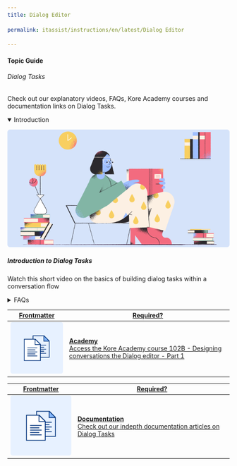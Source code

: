 ```yaml
---
title: Dialog Editor

permalink: itassist/instructions/en/latest/Dialog Editor

---
```

#### Topic Guide
###### Dialog Tasks

  Check out our explanatory videos, FAQs, Kore Academy courses and documentation links on Dialog Tasks.

<details class="introduction-video" open>
  <summary>Introduction
  </summary>
  
   [![Introduction to Dialog Tasks](images/VideoCoverImage.png)](https://drive.google.com/file/d/1_0PBQ_l6xq_818zGNKqEp9M7GlKq0I9Z/preview)

  ##### Introduction to Dialog Tasks
  Watch this short video on the basics of building dialog tasks within a conversation flow

</details>

<details>
  <summary>FAQs
  </summary>

  <a class="doc-link" target="_blank" href="https://developer.kore.ai/docs/bots/bot-builder-tool/dialog-task/dialog-tasks/#creating-a-dialog-task">
 
  How to create a Dialog task?

</a>
  
  <a class="doc-link" target="_blank" href="https://developer.kore.ai/docs/bots/chatbot-overview/nlp-guide/#Intent_Detection">
 
  How to train intents?

</a>

<a class="doc-link" target="_blank" href="https://developer.kore.ai/docs/bots/bot-builder-tool/dialog-task/dialog-tasks/">
 
  How to use Dialog Builder?

</a>


<a class="doc-link" target="_blank" href="https://developer.kore.ai/docs/bots/bot-builder-tool/dialog-task/nodes-transitions/#Node_Types">

  What are nodes and how to use them?

</a>

<a class="doc-link" target="_blank" href="https://developer.kore.ai/docs/bots/bot-builder-tool/dialog-task/nodes-transitions/#Component_Transitions">

 How to use transitions?

</a>

<a class="doc-link" target="_blank" href="https://developer.kore.ai/docs/bots/bot-builder-tool/dialog-task/prompt-editor/">

How to define bot messages and prompts?

</a>

<a class="doc-link" target="_blank" href="https://developer.kore.ai/docs/bots/bot-builder-tool/dialog-task/managing-dialogs/">

  How to Manage Dialog Components?

</a>

<a class="doc-link" target="_blank" href="https://developer.kore.ai/docs/bots/bot-builder-tool/dialog-task/working-with-the-web-hook-node/">

  How to use a Webhook node?

</a>

<a class="doc-link" target="_blank" href="https://developer.kore.ai/docs/bots/bot-builder-tool/dialog-task/working-with-the-agent-transfer-node/">

How do I transfer to an Human Agent?

</a>
  
<a class="doc-link tour-guide" topic-id="91737" target="_blank" href="https://developer.kore.ai/docs/bots/how-tos/intent-scoping-using-group-node/">

Get Started with Conversation Driven Dialog Builder

</a>


</details>


<a class="doc-link" target="_blank" href="https://academy.kore.ai/learningpath/course-102---designing-conversation-flows">
 

| Frontmatter | Required? |
|-------------|-------------|
| ![alt text](images/docIcon.svg "Title") | **Academy**  <br /> Access the Kore Academy course 102B - Designing conversations the Dialog editor - Part 1 | 


</a>


<a class="doc-link" target="_blank" href="https://developer.kore.ai/docs/bots/chatbot-overview/using-the-dialog-builder-tool/#Dialog_Builder">
 

| Frontmatter | Required? |
|-------------|-------------|
| ![alt text](images/docIcon.svg "Title") | **Documentation**  <br /> Check out our indepth documentation articles on Dialog Tasks | 


</a>
